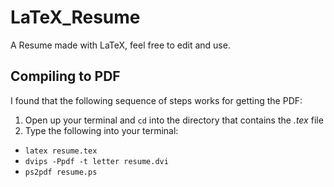 # LaTeX_Resume
A Resume made with LaTeX, feel free to edit and use.

## Compiling to PDF
I found that the following sequence of steps works for getting the PDF:
  1. Open up your terminal and `cd` into the directory that contains the *.tex* file
  2. Type the following into your terminal:
  - `latex resume.tex`
  - `dvips -Ppdf -t letter resume.dvi`
  - `ps2pdf resume.ps`

